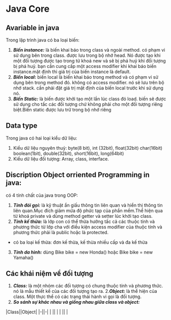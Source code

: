 # Java Core

## Avariable in java
Trong lập trình java có ba loại biến:
  1. ***Biến instance:*** là biến khai báo trong class và ngoài method. có phạm vi sử dụng bên trong class. được lưu trong bộ nhớ head. Nó được tạo khi một đối tượng được tạo trong từ khoá new và sẽ bị phá huỷ khi đối tượng bị phá huỷ. bạn cần cung cấp một access modifier khi khai báo biến instance.mặt định thì giá trị của biến instance là default.
  2. ***Biến local:*** biến local là biến khai báo trong method và có phạm vi sử dụng bên trong method đó. không có access modifier. nó sẽ lưu trên bộ nhớ stack. cần phải đặt giá trị mặt định của biến local trước khi sử dụng nó.
  3. ***Biến Static:*** là biến được khởi tạo một lần lúc class đó load. biến sẽ được sử dụng cho tấc các đối tượng chứ không phải cho một đối tượng riêng biệt.Biến static được lưu trữ trong bộ nhớ riêng
  
## Data type
Trong java có hai loại kiểu dữ liệu:
1. Kiểu dữ liệu nguyên thuỷ: byte(8 bit), int (32bit), float(32bit) char(16bit) boolean(1bit), double(32bit), short(16bit), long(64bit)
2. Kiểu dữ liệu đối tượng: Array, class, interface.

## Discription Object orriented Programming in java:
có 4 tính chất của java trong OOP: 
  1. ***Tính đói gọi:*** là kỹ thuật ẩn giấu thông tin liên quan và hiển thị thông tin liên quan.Mục đích giảm mứa độ phức tạp của phần mềm.Thể hiện qua từ khoá private và dùng method getter và setter lúc khởi tạo class.
  2. ***Tính kế thừa:*** là lớp con có thể thừa hưởng tấc cả các thuộc tính và phương thức từ lớp cha với điều kiện access modifier của thuộc tính và phương thức phải là public hoặc là protected.
  * có ba loại kế thừa: đơn kế thừa, kế thừa nhiều cấp và đa kế thừa
  3. ***Tính da hình:*** dùng Bike bike = new Honda() hoặc Bike bike = new Yamaha()
  
  ## Các khái niệm về đối tượng
  
  1. ***Class:*** là một nhóm các đối tượng có chung thuộc tính và phương thức. nó là mẫu thiết kế của các đối tượng tạo ra.
  2.***Object:*** là thể hiện của class. Một thực thể có các trạng thái hành vi gọi là đối tượng.
  3. ***So sánh sự khác nhau và giống nhau giữa class và object:*** 

|Class||Object|
|-||-|
| || |
| || |
